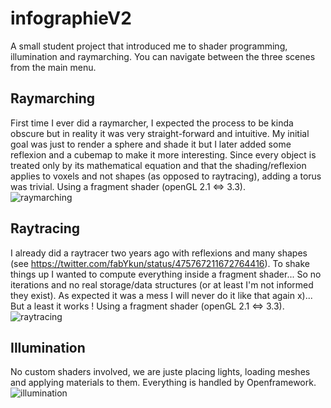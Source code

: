 # infographieV2

A small student project that introduced me to shader programming, illumination and raymarching. You can navigate between the three scenes from the main menu. 

## Raymarching

First time I ever did a raymarcher, I expected the process to be kinda obscure but in reality it was very straight-forward and intuitive. My initial goal was just to render a sphere and shade it but I later added some reflexion and a cubemap to make it more interesting. Since every object is treated only by its mathematical equation and that the shading/reflexion applies to voxels and not shapes (as opposed to raytracing), adding a torus was trivial. Using a fragment shader (openGL 2.1 <=> 3.3).  
![raymarching](https://user-images.githubusercontent.com/2204781/29454172-76ffb9a6-840c-11e7-8c95-a07a256a1fd7.png)

## Raytracing

I already did a raytracer two years ago with reflexions and many shapes (see https://twitter.com/fabYkun/status/475767211672764416). To shake things up I wanted to compute everything inside a fragment shader... So no iterations and no real storage/data structures (or at least I'm not informed they exist). As expected it was a mess I will never do it like that again x)... But a least it works ! Using a fragment shader (openGL 2.1 <=> 3.3). 
![raytracing](https://user-images.githubusercontent.com/2204781/29454173-77019276-840c-11e7-8ffe-bf6d6222740f.png)

## Illumination

No custom shaders involved, we are juste placing lights, loading meshes and applying materials to them. Everything is handled by Openframework. 
![illumination](https://user-images.githubusercontent.com/2204781/28316436-2e6d79fa-6bc3-11e7-94ba-e9e5bffa3d2f.png)
